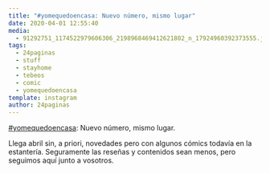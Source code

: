 ```yaml
---
title: "#yomequedoencasa: Nuevo número, mismo lugar"
date: 2020-04-01 12:55:40
media: 
  - 91292751_1174522979606306_2198968469412621802_n_17924960392373555.jpg
tags: 
  - 24paginas
  - stuff
  - stayhome
  - tebeos
  - comic
  - yomequedoencasa
template: instagram
author: 24paginas
---
```


[#yomequedoencasa](/tags/yomequedoencasa): Nuevo número, mismo lugar.


Llega abril sin, a priori, novedades pero con algunos cómics todavía en la estantería. Seguramente las reseñas y contenidos sean menos, pero seguimos aquí junto a vosotros.
